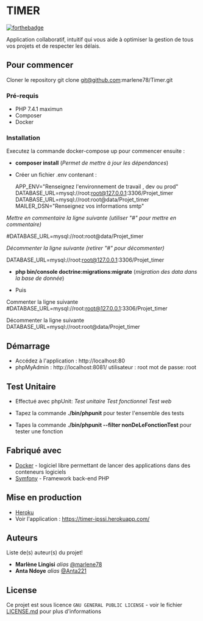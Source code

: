 # TIMER

[![forthebadge](http://forthebadge.com/images/badges/built-with-love.svg)](http://forthebadge.com)  

Application collaboratif, intuitif qui vous aide
à optimiser la gestion de tous vos projets et de respecter les délais.

## Pour commencer

Cloner le repository 
git clone git@github.com:marlene78/Timer.git

### Pré-requis

- PHP 7.4.1 maximun 
- Composer
- Docker

### Installation

Executez la commande docker-compose up pour commencer 
ensuite : 
- **composer install** (*Permet de mettre à jour les dépendances*)
- Créer un fichier .env contenant :

  APP_ENV="Renseignez l'environnement de travail , dev ou prod"
  DATABASE_URL=mysql://root:root@127.0.0.1:3306/Projet_timer
  DATABASE_URL=mysql://root:root@data/Projet_timer
  MAILER_DSN="Renseignez vos informations smtp"

 *Mettre en commentaire la ligne suivante (utiliser "#" pour mettre en commentaire)* 

 #DATABASE_URL=mysql://root:root@data/Projet_timer
 
 *Décommenter la ligne suivante (retirer "#" pour décommenter)* 
  
  DATABASE_URL=mysql://root:root@127.0.0.1:3306/Projet_timer
 

- **php bin/console doctrine:migrations:migrate** (*migration des data dans la base de donnée*)

- Puis

Commenter la ligne suivante
  #DATABASE_URL=mysql://root:root@127.0.0.1:3306/Projet_timer
 
Décommenter la ligne suivante
  DATABASE_URL=mysql://root:root@data/Projet_timer
 



## Démarrage

- Accédez à l'application : http://localhost:80 
- phpMyAdmin : http://localhost:8081/
  utilisateur : root 
  mot de passe: root

## Test Unitaire

- Effectué avec phpUnit:
  *Test unitaire*
  *Test fonctionnel*
  *Test web*

- Tapez la commande **./bin/phpunit** pour tester l'ensemble des tests
- Tapes la commande **./bin/phpunit --filter nonDeLeFonctionTest** pour tester une fonction


## Fabriqué avec

* [Docker](https://www.docker.com/) - logiciel libre permettant de lancer des applications dans des conteneurs logiciels
* [Symfony](https://symfony.com/) - Framework back-end PHP

## Mise en production

* [Heroku](https://www.heroku.com/)
* Voir l'application : https://timer-ipssi.herokuapp.com/

## Auteurs
Liste de(s) auteur(s) du projet!
* **Marlène Lingisi** _alias_ [@marlene78](https://github.com/marlene78)
* **Anta Ndoye** _alias_ [@Anta221](https://github.com/Anta22)


## License

Ce projet est sous licence ``GNU GENERAL PUBLIC LICENSE`` - voir le fichier [LICENSE.md](LICENSE.md) pour plus d'informations

